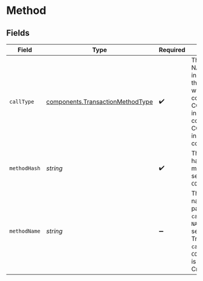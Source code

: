 # Method


## Fields

| Field                                                                                                                                                                                                                                 | Type                                                                                                                                                                                                                                  | Required                                                                                                                                                                                                                              | Description                                                                                                                                                                                                                           | Example                                                                                                                                                                                                                               |
| ------------------------------------------------------------------------------------------------------------------------------------------------------------------------------------------------------------------------------------- | ------------------------------------------------------------------------------------------------------------------------------------------------------------------------------------------------------------------------------------- | ------------------------------------------------------------------------------------------------------------------------------------------------------------------------------------------------------------------------------------- | ------------------------------------------------------------------------------------------------------------------------------------------------------------------------------------------------------------------------------------- | ------------------------------------------------------------------------------------------------------------------------------------------------------------------------------------------------------------------------------------- |
| `callType`                                                                                                                                                                                                                            | [components.TransactionMethodType](../../models/components/transactionmethodtype.md)                                                                                                                                                  | :heavy_check_mark:                                                                                                                                                                                                                    | The contract call type. NATIVE_TRANSFER indicates a transfer of the native token without any smart-contract interaction. CONTRACT_CALL indicates a smart-contract interaction. CONTRACT_CREATION indicates a smart-contract creation. |                                                                                                                                                                                                                                       |
| `methodHash`                                                                                                                                                                                                                          | *string*                                                                                                                                                                                                                              | :heavy_check_mark:                                                                                                                                                                                                                    | The contract method hash identifier. The method hash is only set if the `callType` is `CONTRACT_CALL`.                                                                                                                                | 0xa9059cbb                                                                                                                                                                                                                            |
| `methodName`                                                                                                                                                                                                                          | *string*                                                                                                                                                                                                                              | :heavy_minus_sign:                                                                                                                                                                                                                    | The contract method name including parameter types. If the `callType` is `NATIVE_TRANSFER` this is set to 'Native Transfer'. If the `callType` is `CONTRACT_CREATION` this is set to 'Contract Created'.                              | transfer(address,uint256)                                                                                                                                                                                                             |